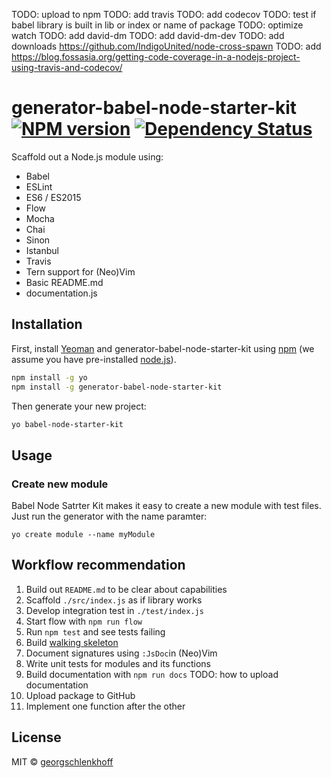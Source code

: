 TODO: upload to npm
TODO: add travis
TODO: add codecov
TODO: test if babel library is built in lib or index or name of package
TODO: optimize watch
TODO: add david-dm
TODO: add david-dm-dev
TODO: add downloads https://github.com/IndigoUnited/node-cross-spawn
TODO: add https://blog.fossasia.org/getting-code-coverage-in-a-nodejs-project-using-travis-and-codecov/
# generator-babel-node-starter-kit [![NPM version][npm-image]][npm-url] [![Dependency Status][daviddm-image]][daviddm-url]

Scaffold out a Node.js module using:

* Babel
* ESLint
* ES6 / ES2015
* Flow
* Mocha
* Chai
* Sinon
* Istanbul
* Travis
* Tern support for (Neo)Vim
* Basic README.md
* documentation.js

## Installation

First, install [Yeoman](http://yeoman.io) and generator-babel-node-starter-kit using [npm](https://www.npmjs.com/) (we assume you have pre-installed [node.js](https://nodejs.org/)).

```bash
npm install -g yo
npm install -g generator-babel-node-starter-kit
```

Then generate your new project:

```bash
yo babel-node-starter-kit
```
## Usage
### Create new module

Babel Node Satrter Kit makes it easy to create a new module with test files. Just run the generator with the name paramter:

```
yo create module --name myModule
```

## Workflow recommendation

1. Build out `README.md` to be clear about capabilities
1. Scaffold `./src/index.js` as if library works
1. Develop integration test in `./test/index.js`
1. Start flow with `npm run flow`
1. Run `npm test` and see tests failing
1. Build [walking skeleton]
1. Document signatures using `:JsDoc`in (Neo)Vim
1. Write unit tests for modules and its functions
1. Build documentation with `npm run docs`
TODO: how to upload documentation
1. Upload package to GitHub
1. Implement one function after the other

## License

MIT © [georgschlenkhoff](https://github.com/georgschlenkhoff)

[npm-image]: https://badge.fury.io/js/generator-babel-node-starter-kit.svg
[npm-url]: https://npmjs.org/package/generator-babel-node-starter-kit
[daviddm-image]: https://david-dm.org/georgschlenkhoff/generator-babel-node-starter-kit.svg?theme=shields.io
[daviddm-url]: https://david-dm.org/georgschlenkhoff/generator-babel-node-starter-kit
[walking skeleton]: https://codeclimate.com/blog/kickstart-your-next-project-with-a-walking-skeleton
